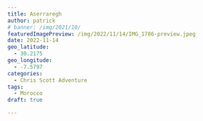```yaml
---
title: Aserraregh
author: patrick
# banner: /img/2021/10/
featuredImagePreview: /img/2022/11/14/IMG_1786-preview.jpeg
date: 2022-11-14
geo_latitude:
  - 30.2175
geo_longitude:
  - -7.5797
categories:
  - Chris Scott Adventure
tags:
  - Morocco
draft: true

---
```

